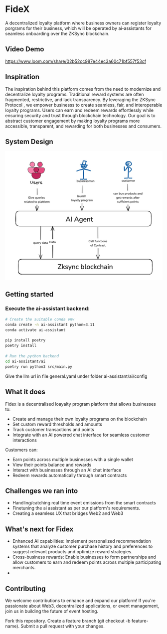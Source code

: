 # FideX

A decentralized loyalty platform where business owners can register loyalty porgrams for their business, which will be operated by ai-assistants for seamless onboarding over the ZKSync blockchain.

## Video Demo

https://www.loom.com/share/02b52cc987e44ec3a60c71bf557f53cf

## Inspiration

The inspiration behind this platform comes from the need to modernize and decentralize loyalty programs. Traditional reward systems are often fragmented, restrictive, and lack transparency. By leveraging the ZKSync Protocol , we empower businesss to create seamless, fair, and interoperable loyalty programs. Users can earn and redeem rewards effortlessly while ensuring security and trust through blockchain technology. Our goal is to abstract customer engagement by making loyalty programs more accessible, transparent, and rewarding for both businesses and consumers.

## System Design

![App Architecture](./images/architecture.jpeg)

## Getting started

### Execute the ai-assistant backend:

```bash
# Create the suitable conda env
conda create -n ai-assistant python=3.11
conda activate ai-assistant

pip install poetry
poetry install

# Run the python backend
cd ai-assistant/ai
poetry run python3 src/main.py
```

Give the llm url in file general.yaml under folder ai-assistant/ai/config

## What it does

Fidex is a decentralised loayalty program platform that allows businesses to:

- Create and manage their own loyalty programs on the blockchain
- Set custom reward thresholds and amounts
- Track customer transactions and points
- Integrate with an AI powered chat interface for seamless customer interactions

Customers can:

- Earn points across multiple businesses with a single wallet
- View their points balance and rewards
- Interact with businesses through an AI chat interface
- Redeem rewards automatically through smart contracts


## Challenges we ran into

- Handling/catching real time event emissions from the smart contracts
- Finetuning the ai assistant as per our platform's requirements.
- Creating a seamless UX that bridges Web2 and Web3

## What's next for Fidex
- Enhanced AI capabilities: Implement personalized recommendation systems that analyze customer purchase history and preferences to suggest relevant products and optimize reward strategies.
- Cross-business rewards: Enable businesses to form partnerships and allow customers to earn and redeem points across multiple participating merchants.
- 
## Contributing

We welcome contributions to enhance and expand our platform! If you're passionate about Web3, decentralized applications, or event management, join us in building the future of event hosting.

Fork this repository. Create a feature branch (git checkout -b feature-name). Submit a pull request with your changes.

